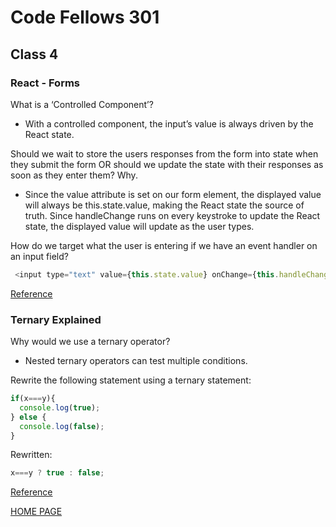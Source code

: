 # Code Fellows 301

## Class 4

### React - Forms

What is a ‘Controlled Component’?

- With a controlled component, the input’s value is always driven by the React state.

Should we wait to store the users responses from the form into state when they submit the form OR should we update the state with their responses as soon as they enter them? Why.

- Since the value attribute is set on our form element, the displayed value will always be this.state.value, making the React state the source of truth. Since handleChange runs on every keystroke to update the React state, the displayed value will update as the user types.

How do we target what the user is entering if we have an event handler on an input field?

```js
 <input type="text" value={this.state.value} onChange={this.handleChange} />
```

[Reference](https://reactjs.org/docs/forms.html)

### Ternary Explained

Why would we use a ternary operator?

- Nested ternary operators can test multiple conditions.

Rewrite the following statement using a ternary statement:

```js
if(x===y){
  console.log(true);
} else {
  console.log(false);
}
```

Rewritten:

```js
x===y ? true : false; 
```

[Reference](https://codeburst.io/javascript-the-conditional-ternary-operator-explained-cac7218beeff)

[HOME PAGE](https://getullrichordietrying.github.io/reading-notes/)
